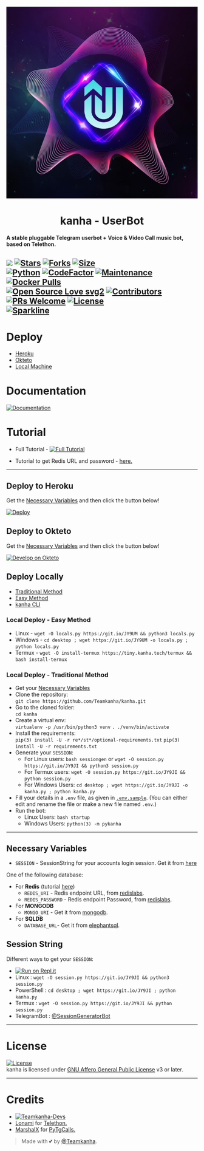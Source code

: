<p align="center">
  <img src="./resources/extras/logo_readme.jpg" alt="Teamkanha Logo">
</p>
<h1 align="center">
  <b>kanha - UserBot</b>
</h1>

<b>A stable pluggable Telegram userbot + Voice & Video Call music bot, based on Telethon.</b>

[![](https://img.shields.io/badge/kanha-v0.8-crimson)](#)
[![Stars](https://img.shields.io/github/stars/Teamkanha/kanha?style=flat-square&color=yellow)](https://github.com/Teamkanha/kanha/stargazers)
[![Forks](https://img.shields.io/github/forks/Teamkanha/kanha?style=flat-square&color=orange)](https://github.com/Teamkanha/kanha/fork)
[![Size](https://img.shields.io/github/repo-size/Teamkanha/kanha?style=flat-square&color=green)](https://github.com/Teamkanha/kanha/)   
[![Python](https://img.shields.io/badge/Python-v3.10.3-blue)](https://www.python.org/)
[![CodeFactor](https://www.codefactor.io/repository/github/teamkanha/kanha/badge/main)](https://www.codefactor.io/repository/github/teamkanha/kanha/overview/main)
[![Maintenance](https://img.shields.io/badge/Maintained%3F-yes-green.svg)](https://github.com/Teamkanha/kanha/graphs/commit-activity)
[![Docker Pulls](https://img.shields.io/docker/pulls/theteamkanha/kanha?style=flat-square)](https://img.shields.io/docker/pulls/theteamkanha/kanha?style=flat-square)   
[![Open Source Love svg2](https://badges.frapsoft.com/os/v2/open-source.svg?v=103)](https://github.com/Teamkanha/kanha)
[![Contributors](https://img.shields.io/github/contributors/Teamkanha/kanha?style=flat-square&color=green)](https://github.com/Teamkanha/kanha/graphs/contributors)
[![PRs Welcome](https://img.shields.io/badge/PRs-welcome-brightgreen.svg?style=flat-square)](https://makeapullrequest.com)
[![License](https://img.shields.io/badge/License-AGPL-blue)](https://github.com/Teamkanha/kanha/blob/main/LICENSE)   
[![Sparkline](https://stars.medv.io/Teamkanha/kanha.svg)](https://stars.medv.io/Teamkanha/kanha)
----

# Deploy
- [Heroku](#deploy-to-heroku)
- [Okteto](#deploy-to-okteto)
- [Local Machine](#deploy-locally)

# Documentation 
[![Documentation](https://img.shields.io/badge/Documentation-kanha-blue)](http://kanha.tech/)

# Tutorial 
- Full Tutorial - [![Full Tutorial](https://img.shields.io/badge/Watch%20Now-blue)](https://www.youtube.com/watch?v=0wAV7pUzhDQ)

- Tutorial to get Redis URL and password - [here.](./resources/extras/redistut.md)
---

## Deploy to Heroku
Get the [Necessary Variables](#Necessary-Variables) and then click the button below!  

[![Deploy](https://www.herokucdn.com/deploy/button.svg)](https://deploy.kanha.tech)

## Deploy to Okteto
Get the [Necessary Variables](#Necessary-Variables) and then click the button below!

[![Develop on Okteto](https://okteto.com/develop-okteto.svg)](https://cloud.okteto.com/deploy?repository=https://github.com/Teamkanha/kanha)

## Deploy Locally
- [Traditional Method](#local-deploy---traditional-method)
- [Easy Method](#local-deploy---easy-method)
- [kanha CLI](#kanha-cli)

### Local Deploy - Easy Method
- Linux - `wget -O locals.py https://git.io/JY9UM && python3 locals.py`
- Windows - `cd desktop ; wget https://git.io/JY9UM -o locals.py ; python locals.py`
- Termux - `wget -O install-termux https://tiny.kanha.tech/termux && bash install-termux`

### Local Deploy - Traditional Method
- Get your [Necessary Variables](#Necessary-Variables)
- Clone the repository:    
`git clone https://github.com/Teamkanha/kanha.git`
- Go to the cloned folder:    
`cd kanha`
- Create a virtual env:      
`virtualenv -p /usr/bin/python3 venv`
`. ./venv/bin/activate`
- Install the requirements:      
`pip(3) install -U -r re*/st*/optional-requirements.txt`
`pip(3) install -U -r requirements.txt`
- Generate your `SESSION`:
  - For Linux users:
    `bash sessiongen`
     or
    `wget -O session.py https://git.io/JY9JI && python3 session.py`
  - For Termux users:
    `wget -O session.py https://git.io/JY9JI && python session.py`
  - For Windows Users:
    `cd desktop ; wget https://git.io/JY9JI -o kanha.py ; python kanha.py`
- Fill your details in a `.env` file, as given in [`.env.sample`](https://github.com/Teamkanha/kanha/blob/main/.env.sample).
(You can either edit and rename the file or make a new file named `.env`.)
- Run the bot:
  - Linux Users:
   `bash startup`
  - Windows Users:
    `python(3) -m pykanha`

---
## Necessary Variables
- `SESSION` - SessionString for your accounts login session. Get it from [here](#Session-String)

One of the following database:
- For **Redis** (tutorial [here](./resources/extras/redistut.md))
  - `REDIS_URI` - Redis endpoint URL, from [redislabs](http://redislabs.com/).
  - `REDIS_PASSWORD` - Redis endpoint Password, from [redislabs](http://redislabs.com/).
- For **MONGODB**
  - `MONGO_URI` - Get it from [mongodb](https://mongodb.com/atlas).
- For **SQLDB**
  - `DATABASE_URL`- Get it from [elephantsql](https://elephantsql.com).

## Session String
Different ways to get your `SESSION`:
* [![Run on Repl.it](https://replit.com/badge/github/Teamkanha/kanha)](https://replit.com/@Teamkanha/kanhaStringSession)
* Linux : `wget -O session.py https://git.io/JY9JI && python3 session.py`
* PowerShell : `cd desktop ; wget https://git.io/JY9JI ; python kanha.py`
* Termux : `wget -O session.py https://git.io/JY9JI && python session.py`
* TelegramBot : [@SessionGeneratorBot](https://t.me/SessionGeneratorBot)

---

# License
[![License](https://www.gnu.org/graphics/agplv3-155x51.png)](LICENSE)   
kanha is licensed under [GNU Affero General Public License](https://www.gnu.org/licenses/agpl-3.0.en.html) v3 or later.

---

# Credits
* [![Teamkanha-Devs](https://img.shields.io/static/v1?label=Teamkanha&message=devs&color=critical)](https://t.me/kanhaDevs)
* [Lonami](https://github.com/LonamiWebs/) for [Telethon.](https://github.com/LonamiWebs/Telethon)
* [MarshalX](https://github.com/MarshalX) for [PyTgCalls.](https://github.com/MarshalX/tgcalls)

> Made with 💕 by [@Teamkanha](https://t.me/Teamkanha).    
